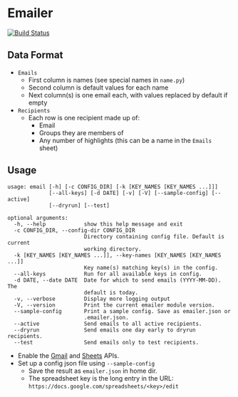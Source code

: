 Emailer
=============
[![Build Status](https://travis-ci.org/WhiteHalmos/emailer.svg?branch=master)](https://travis-ci.org/WhiteHalmos/emailer)

Data Format
-----------------------
- `Emails`
  - First column is names (see special names in `name.py`)
  - Second column is default values for each name
  - Next column(s) is one email each, with values replaced by default if empty
- `Recipients`
  - Each row is one recipient made up of:
    - Email
    - Groups they are members of
    - Any number of highlights (this can be a name in the `Emails` sheet)

Usage
-----
    usage: email [-h] [-c CONFIG_DIR] [-k [KEY_NAMES [KEY_NAMES ...]]]
                 [--all-keys] [-d DATE] [-v] [-V] [--sample-config] [--active]
                 [--dryrun] [--test]

    optional arguments:
      -h, --help            show this help message and exit
      -c CONFIG_DIR, --config-dir CONFIG_DIR
                            Directory containing config file. Default is current
                            working directory.
      -k [KEY_NAMES [KEY_NAMES ...]], --key-names [KEY_NAMES [KEY_NAMES ...]]
                            Key name(s) matching key(s) in the config.
      --all-keys            Run for all available keys in config.
      -d DATE, --date DATE  Date for which to send emails (YYYY-MM-DD). The
                            default is today.
      -v, --verbose         Display more logging output
      -V, --version         Print the current emailer module version.
      --sample-config       Print a sample config. Save as emailer.json or
                            .emailer.json.
      --active              Send emails to all active recipients.
      --dryrun              Send emails one day early to dryrun recipients.
      --test                Send emails only to test recipients.
* Enable the [Gmail](https://developers.google.com/gmail/api/quickstart/python)
  and [Sheets](https://developers.google.com/sheets/api/quickstart/python) APIs.
* Set up a config json file using `--sample-config`
    * Save the result as `emailer.json` in home dir.
    * The spreadsheet key is the long entry in the URL:
      `https://docs.google.com/spreadsheets/<key>/edit`
